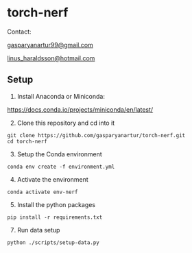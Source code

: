 # torch-nerf

Contact:

<gasparyanartur99@gmail.com> 

<linus_haraldsson@hotmail.com>

## Setup

1. Install Anaconda or Miniconda:

<https://docs.conda.io/projects/miniconda/en/latest/>

2. Clone this repository and cd into it

```
git clone https://github.com/gasparyanartur/torch-nerf.git
cd torch-nerf
```

3. Setup the Conda environment

```
conda env create -f environment.yml
```

4. Activate the environment

```
conda activate env-nerf
```

5. Install the python packages

```
pip install -r requirements.txt
```

7. Run data setup

```
python ./scripts/setup-data.py
```
